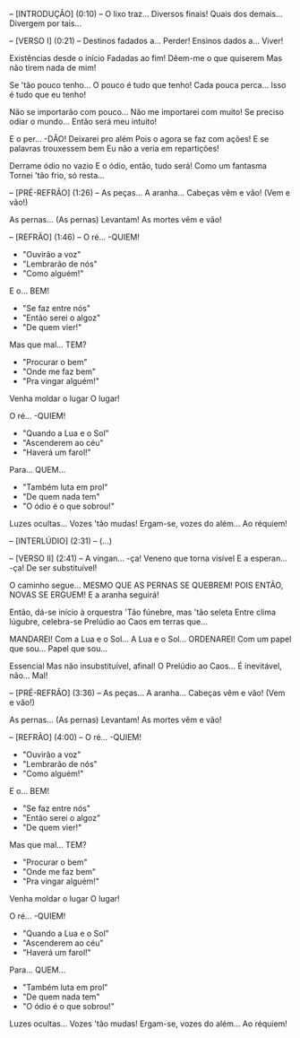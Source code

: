 – [INTRODUÇÃO] (0:10) –
O lixo traz…
Diversos finais!
Quais dos demais…
Divergem por tais…

– [VERSO I] (0:21) –
Destinos fadados a…
Perder!
Ensinos dados a…
Viver!

Existências desde o início
Fadadas ao fim!
Dêem-me o que quiserem
Mas não tirem nada de mim!

Se 'tão pouco tenho…
O pouco é tudo que tenho!
Cada pouca perca…
Isso é tudo que eu tenho!

Não se importarão com pouco…
Não me importarei com muito!
Se preciso odiar o mundo…
Então será meu intuito!

E o per…
-DÃO!
Deixarei pro além
Pois o agora se faz com ações!
E se palavras trouxessem bem
Eu não a veria em repartições!

Derrame ódio no vazio
E o ódio, então, tudo será!
Como um fantasma
Tornei 'tão frio, só resta…

– [PRÉ-REFRÃO] (1:26) –
As peças…
A aranha…
Cabeças vêm e vão!
(Vem e vão!)

As pernas…
(As pernas)
Levantam!
As mortes vêm e vão!

– [REFRÃO] (1:46) –
O ré…
-QUIEM!
- "Ouvirão a voz"
- "Lembrarão de nós"
- "Como alguém!"

E o…
BEM!
- "Se faz entre nós"
- "Então serei o algoz"
- "De quem vier!"

Mas que mal…
TEM?
- "Procurar o bem"
- "Onde me faz bem"
- "Pra vingar alguém!"

Venha moldar o lugar
O lugar!

O ré…
-QUIEM!
- "Quando a Lua e o Sol"
- "Ascenderem ao céu"
- "Haverá um farol!"

Para…
QUEM…
- "Também luta em prol"
- "De quem nada tem"
- "O ódio é o que sobrou!"

Luzes ocultas…
Vozes 'tão mudas!
Ergam-se, vozes do além…
Ao réquiem!

– [INTERLÚDIO] (2:31) –
(…)

– [VERSO II] (2:41) –
A vingan…
-ça!
Veneno que torna visível
E a esperan…
-ça!
De ser substituível!

O caminho segue…
MESMO QUE AS PERNAS
SE QUEBREM!
POIS ENTÃO, NOVAS SE ERGUEM!
E a aranha seguirá!

Então, dá-se início à orquestra
'Tão fúnebre, mas 'tão seleta
Entre clima lúgubre, celebra-se
Prelúdio ao Caos em terras que…

MANDAREI!
Com a Lua e o Sol…
A Lua e o Sol…
ORDENAREI!
Com um papel que sou…
Papel que sou…

Essencial
Mas não insubstituível, afinal!
O Prelúdio ao Caos…
É inevitável, não…
Mal!

– [PRÉ-REFRÃO] (3:36) –
As peças…
A aranha…
Cabeças vêm e vão!
(Vem e vão!)

As pernas…
(As pernas)
Levantam!
As mortes vêm e vão!

– [REFRÃO] (4:00) –
O ré…
-QUIEM!
- "Ouvirão a voz"
- "Lembrarão de nós"
- "Como alguém!"

E o…
BEM!
- "Se faz entre nós"
- "Então serei o algoz"
- "De quem vier!"

Mas que mal…
TEM?
- "Procurar o bem"
- "Onde me faz bem"
- "Pra vingar alguém!"

Venha moldar o lugar
O lugar!

O ré…
-QUIEM!
- "Quando a Lua e o Sol"
- "Ascenderem ao céu"
- "Haverá um farol!"

Para…
QUEM…
- "Também luta em prol"
- "De quem nada tem"
- "O ódio é o que sobrou!"

Luzes ocultas…
Vozes 'tão mudas!
Ergam-se, vozes do além…
Ao réquiem!